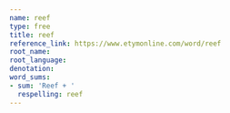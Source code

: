 ```yaml
---
name: reef
type: free
title: reef
reference_link: https://www.etymonline.com/word/reef
root_name: 
root_language: 
denotation: 
word_sums:
- sum: 'Reef + '
  respelling: reef
---
```

